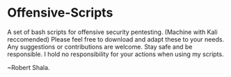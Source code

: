 Offensive-Scripts
=================

A set of bash scripts for offensive security pentesting. (Machine with Kali reccomended)
Please feel free to download and adapt these to your needs. Any suggestions or contributions are welcome.
Stay safe and be responsible. I hold no responsibility for your actions when using my scripts.

~Robert Shala.
